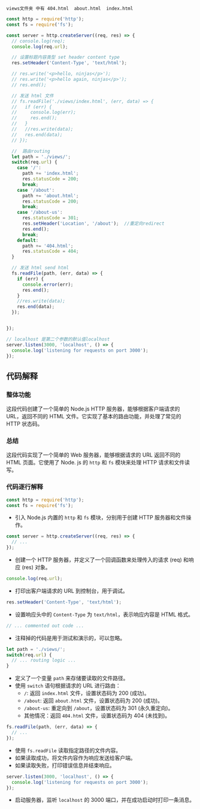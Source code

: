 	views文件夹 中有 404.html  about.html  index.html

```js
const http = require('http');
const fs = require('fs');

const server = http.createServer((req, res) => {
  // console.log(req);
  console.log(req.url);

  // 设置标题内容类型 set header content type
  res.setHeader('Content-Type', 'text/html');

  // res.write('<p>hello, ninjas</p>');
  // res.write('<p>hello again, ninjas</p>');
  // res.end();

  // 发送 html 文件
  // fs.readFile('./views/index.html', (err, data) => {
  //   if (err) {
  //     console.log(err);
  //     res.end();
  //   }
  //   //res.write(data);
  //   res.end(data);
  // });

  //  路由routing
  let path = './views/';
  switch(req.url) {
    case '/':
      path += 'index.html';
      res.statusCode = 200;
      break;
    case '/about':
      path += 'about.html';
      res.statusCode = 200;
      break;
    case '/about-us':
      res.statusCode = 301;
      res.setHeader('Location', '/about');  //重定向redirect
      res.end();
      break;
    default:
      path += '404.html';
      res.statusCode = 404;
  }

  // 发送 html send html
  fs.readFile(path, (err, data) => {
    if (err) {
      console.error(err);
      res.end();
    }
    //res.write(data);
    res.end(data);
  });


});

// localhost 是第二个参数的默认值localhost
server.listen(3000, 'localhost', () => {
  console.log('listening for requests on port 3000');
});
```

## 代码解释

### 整体功能

这段代码创建了一个简单的 Node.js HTTP 服务器，能够根据客户端请求的 URL，返回不同的 HTML 文件。它实现了基本的路由功能，并处理了常见的 HTTP 状态码。
### 总结

这段代码实现了一个简单的 Web 服务器，能够根据请求的 URL 返回不同的 HTML 页面。它使用了 Node. js 的 `http` 和 `fs` 模块来处理 HTTP 请求和文件读写。
### 代码逐行解释

```JavaScript
const http = require('http');
const fs = require('fs');
```

- 引入 Node.js 内置的 `http` 和 `fs` 模块，分别用于创建 HTTP 服务器和文件操作。


```JavaScript
const server = http.createServer((req, res) => {
  // ...
});
```

- 创建一个 HTTP 服务器，并定义了一个回调函数来处理传入的请求 (req) 和响应 (res) 对象。


```JavaScript
console.log(req.url);
```

- 打印出客户端请求的 URL 到控制台，用于调试。


```JavaScript
res.setHeader('Content-Type', 'text/html');
```

- 设置响应头中的 `Content-Type` 为 `text/html`，表示响应内容是 HTML 格式。


```JavaScript
// ... commented out code ...
```

- 注释掉的代码是用于测试和演示的，可以忽略。


```JavaScript
let path = './views/';
switch(req.url) {
  // ... routing logic ...
}
```

- 定义了一个变量 `path` 来存储要读取的文件路径。
- 使用 `switch` 语句根据请求的 URL 进行路由：
    - `/`: 返回 `index.html` 文件，设置状态码为 200 (成功)。
    - `/about`: 返回 `about.html` 文件，设置状态码为 200 (成功)。
    - `/about-us`: 重定向到 `/about`，设置状态码为 301 (永久重定向)。
    - 其他情况：返回 `404.html` 文件，设置状态码为 404 (未找到)。


```JavaScript
fs.readFile(path, (err, data) => {
  // ...
});
```

- 使用 `fs.readFile` 读取指定路径的文件内容。
- 如果读取成功，将文件内容作为响应发送给客户端。
- 如果读取失败，打印错误信息并结束响应。


```JavaScript
server.listen(3000, 'localhost', () => {
  console.log('listening for requests on port 3000');
});
```

- 启动服务器，监听 `localhost` 的 3000 端口，并在成功启动时打印一条消息。